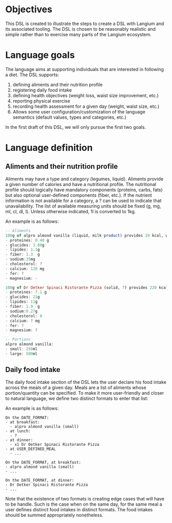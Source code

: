 # Objectives
This DSL is created to illustrate the steps to create a DSL with Langium and its associated tooling. The DSL is chosen to be reasonably realistic and simple rather than to exercise many parts of the Langium ecosystem.

# Language goals
The language aims at supporting individuals that are interested in following a diet. The DSL supports:
1. defining aliments and their nutrition profile
2. registering daily food intake
3. defining health objectives (weight loss, waist size improvement, etc.)
4. reporting physical exercise
5. recording health assessment for a given day (weight, waist size, etc.)
6. Allows some user configuration/customization of the language semantics (default values, types and categories, etc.)
 
In the first draft of this DSL, we will only pursue the first two goals.

# Language definition
## Aliments and their nutrition profile
Aliments may have a type and category (legumes, liquid). Aliments provide a given number of calories and have a nutritional profile.
The nutritional profile should logically have mandatory components (proteins, carbs, fats) but also optional user-defined components (fiber, etc.).
If the nutrient information is not available for a category, a ? can be used to indicate that unavailability. The list of available measuring units should be fixed (g, mg, ml, cl, dl, l). Unless otherwise indicated, 1l is converted to 1kg.

An example is as follows:

```haskell
-- Aliments
100g of alpro almond vanilla (liquid, milk product) provides 29 kcal, with the following nutrients:
- proteines: 0.40 g
- glucides: 3.80g
- lipides: 1.1g
- fiber: 1.3  g
- sodium:35mg
- cholesterol: ?
- calcium: 120 mg
- fer: ?
- magnesium: -

100g of Dr Oetker Spinaci Ristorante Pizza (solid, ?) provides 220 kcal, with the following nutrients:
- proteines: 7.1 g
- glucides: 21g
- lipides: 11g
- fiber: 1.9  g
- sodium:0.27g
- cholesterol: 0
- calcium: ? mg
- fer: ?
- magnesium: ?

-- Portions
alpro almond vanilla:
- small: 250ml
- large: 500ml

```

## Daily food intake
The daily food intake section of the DSL lets the user declare his food intake across the meals of a given day. Meals are a list of aliments whose portion/quantity can be specified. To make it more user-friendly and closer to natural language, we define two distinct formats to enter that list:

An example is as follows:

```
On the DATE_FORMAT:
- at breakfast:
  - alpro almond vanilla (small)
- at lunch:
  - ?
- at dinner:
  - x1 Dr Oetker Spinaci Ristorante Pizza
- at USER_DEFINED_MEAL
  - ...

On the DATE_FORMAT, at breakfast:
- alpro almond vanilla (small)
- ...

On the DATE_FORMAT, at dinner:
- Dr Oetker Spinaci Ristorante Pizza
- ...

```

Note that the existence of two formats is creating edge cases that will have to be handle. Such is the case when on the same day, for the same meal a user defines distinct food intakes in distinct formats. The food intakes should be summed appropriately nonetheless.
